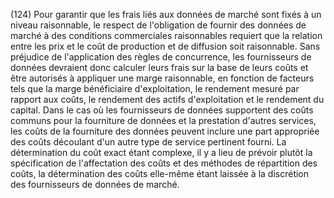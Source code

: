 (124) Pour garantir que les frais liés aux données de marché sont fixés à un niveau raisonnable, le respect de l'obligation de fournir des données de marché à des conditions commerciales raisonnables requiert que la relation entre les prix et le coût de production et de diffusion soit raisonnable. Sans préjudice de l'application des règles de concurrence, les fournisseurs de données devraient donc calculer leurs frais sur la base de leurs coûts et être autorisés à appliquer une marge raisonnable, en fonction de facteurs tels que la marge bénéficiaire d'exploitation, le rendement mesuré par rapport aux coûts, le rendement des actifs d'exploitation et le rendement du capital. Dans le cas où les fournisseurs de données supportent des coûts communs pour la fourniture de données et la prestation d'autres services, les coûts de la fourniture des données peuvent inclure une part appropriée des coûts découlant d'un autre type de service pertinent fourni. La détermination du coût exact étant complexe, il y a lieu de prévoir plutôt la spécification de l'affectation des coûts et des méthodes de répartition des coûts, la détermination des coûts elle-même étant laissée à la discrétion des fournisseurs de données de marché.